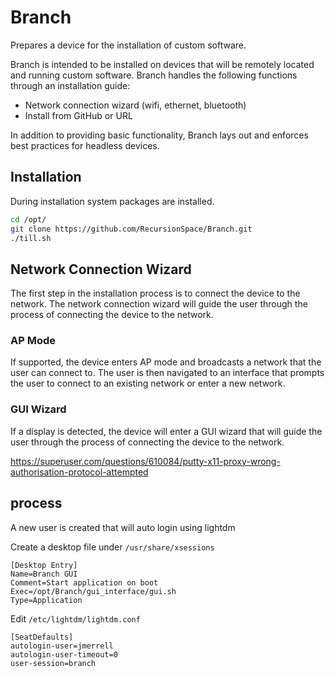 # Branch

Prepares a device for the installation of custom software.

Branch is intended to be installed on devices that will be remotely located and running custom software. Branch handles the following functions through an installation guide:

- Network connection wizard (wifi, ethernet, bluetooth)
- Install from GitHub or URL

In addition to providing basic functionality, Branch lays out and enforces best practices for headless devices.

## Installation

During installation system packages are installed.

``` BASH
cd /opt/
git clone https://github.com/RecursionSpace/Branch.git
./till.sh
```

## Network Connection Wizard

The first step in the installation process is to connect the device to the network. The network connection wizard will guide the user through the process of connecting the device to the network.

### AP Mode

If supported, the device enters AP mode and broadcasts a network that the user can connect to. The user is then navigated to an interface that prompts the user to connect to an existing network or enter a new network.

### GUI Wizard

If a display is detected, the device will enter a GUI wizard that will guide the user through the process of connecting the device to the network.

https://superuser.com/questions/610084/putty-x11-proxy-wrong-authorisation-protocol-attempted


## process

A new user is created that will auto login using lightdm

Create a desktop file under `/usr/share/xsessions`

```
[Desktop Entry]
Name=Branch GUI
Comment=Start application on boot
Exec=/opt/Branch/gui_interface/gui.sh
Type=Application
```

Edit `/etc/lightdm/lightdm.conf`

```
[SeatDefaults]
autologin-user=jmerrell
autologin-user-timeout=0
user-session=branch
```
